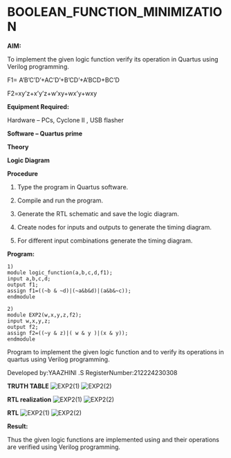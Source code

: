 # BOOLEAN_FUNCTION_MINIMIZATION

**AIM:**

To implement the given logic function verify its operation in Quartus using Verilog programming.

F1= A’B’C’D’+AC’D’+B’CD’+A’BCD+BC’D 

F2=xy’z+x’y’z+w’xy+wx’y+wxy

**Equipment Required:**

Hardware – PCs, Cyclone II , USB flasher

**Software – Quartus prime**

**Theory**

**Logic Diagram**

**Procedure**

1.	Type the program in Quartus software.

2.	Compile and run the program.

3.	Generate the RTL schematic and save the logic diagram.

4.	Create nodes for inputs and outputs to generate the timing diagram.

5.	For different input combinations generate the timing diagram.


**Program:**
```
1)
module logic_function(a,b,c,d,f1);
input a,b,c,d;
output f1;
assign f1=((~b & ~d)|(~a&b&d)|(a&b&~c));
endmodule
```
```
2)
module EXP2(w,x,y,z,f2);
input w,x,y,z;
output f2;
assign f2=((~y & z)|( w & y )|(x & y));
endmodule
```

Program to implement the given logic function and to verify its operations in quartus using Verilog programming. 

Developed by:YAAZHINI .S
RegisterNumber:212224230308

**TRUTH TABLE**
![EXP2(1)](https://github.com/user-attachments/assets/cd2eafbd-9d6a-4cdd-9fbd-28162fa961d1)
![EXP2(2)](https://github.com/user-attachments/assets/837d0156-7551-47b8-aace-967457fbc8f8)

**RTL realization**
![EXP2(1)](https://github.com/user-attachments/assets/c924e5c4-2a5a-436e-8395-bfdeda5a7b19)
![EXP2(2)](https://github.com/user-attachments/assets/6d4beac0-6cf4-4778-9254-35f64943f952)


**RTL**
![EXP2(1)](https://github.com/user-attachments/assets/089c217e-b6f9-4783-b988-3da445383a2b)
![EXP2(2)](https://github.com/user-attachments/assets/0f956811-da98-43f1-aeea-9a58eea683db)


**Result:**

Thus the given logic functions are implemented using and their operations are verified using Verilog programming.

